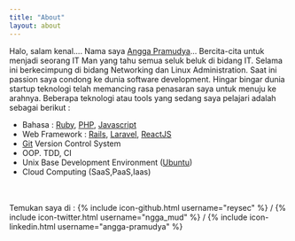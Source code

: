 ```yaml
---
title: "About"
layout: about
---
```


Halo, salam kenal.... Nama saya [Angga Pramudya](https://www.anggapramudya.com)... Bercita-cita untuk menjadi seorang IT Man yang tahu semua seluk beluk di bidang IT. Selama ini berkecimpung di bidang Networking dan Linux Administration. Saat ini passion saya condong ke dunia software development. Hingar bingar dunia startup teknologi telah memancing rasa penasaran saya untuk menuju ke arahnya. Beberapa teknologi atau tools yang sedang saya pelajari adalah sebagai berikut :  

- Bahasa : [Ruby](https://www.ruby-lang.org), [PHP](https://php.net), [Javascript](https://developer.mozilla.org/en/JavaScript)
- Web Framework : [Rails](https://rubyonrails.org), [Laravel](https://laravel.com/), [ReactJS](https://reactjs.org/)
- [Git](https://git-scm.com/) Version Control System
- OOP. TDD, CI
- Unix Base Development Environment ([Ubuntu](https://www.ubuntu.com))
- Cloud Computing (SaaS,PaaS,Iaas)

<br />
<br />
Temukan saya di : {% include icon-github.html username="reysec" %} / {% include icon-twitter.html username="ngga_mud" %} / {% include icon-linkedin.html username="angga-pramudya" %}
